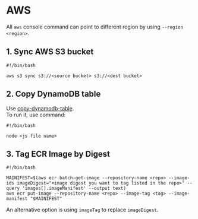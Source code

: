 # AWS
All `aws` console command can point to different region by using `--region <region>`. 
## 1. Sync AWS S3 bucket
```shell script
#!/bin/bash

aws s3 sync s3://<source bucket> s3://<dest bucket>
```

## 2. Copy DynamoDB table
Use [copy-dynamodb-table](https://www.npmjs.com/package/copy-dynamodb-table).<br>
To run it, use command:
```shell script
#!/bin/bash

node <js file name>
```

## 3. Tag ECR Image by Digest
```shell script
#!/bin/bash

MAINIFEST=$(aws ecr batch-get-image --repository-name <repo> --image-ids imageDigest="<image digest you want to tag listed in the repo>" --query 'images[].imageManifest' --output text)
aws ecr put-image --repository-name <repo> --image-tag <tag> --image-manifest "$MAINIFEST"
```
An alternative option is using `imageTag` to replace `imageDigest`.